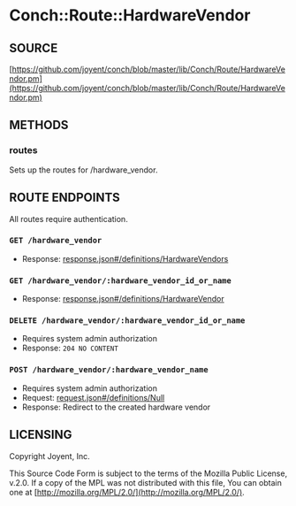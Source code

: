 # Conch::Route::HardwareVendor

## SOURCE

[https://github.com/joyent/conch/blob/master/lib/Conch/Route/HardwareVendor.pm](https://github.com/joyent/conch/blob/master/lib/Conch/Route/HardwareVendor.pm)

## METHODS

### routes

Sets up the routes for /hardware\_vendor.

## ROUTE ENDPOINTS

All routes require authentication.

### `GET /hardware_vendor`

- Response: [response.json#/definitions/HardwareVendors](../json-schema/response.json#/definitions/HardwareVendors)

### `GET /hardware_vendor/:hardware_vendor_id_or_name`

- Response: [response.json#/definitions/HardwareVendor](../json-schema/response.json#/definitions/HardwareVendor)

### `DELETE /hardware_vendor/:hardware_vendor_id_or_name`

- Requires system admin authorization
- Response: `204 NO CONTENT`

### `POST /hardware_vendor/:hardware_vendor_name`

- Requires system admin authorization
- Request: [request.json#/definitions/Null](../json-schema/request.json#/definitions/Null)
- Response: Redirect to the created hardware vendor

## LICENSING

Copyright Joyent, Inc.

This Source Code Form is subject to the terms of the Mozilla Public License,
v.2.0. If a copy of the MPL was not distributed with this file, You can obtain
one at [http://mozilla.org/MPL/2.0/](http://mozilla.org/MPL/2.0/).
